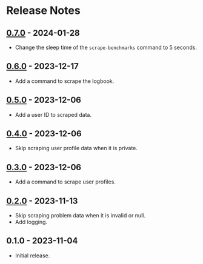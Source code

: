 # Release Notes

## [0.7.0](https://github.com/ngmy/moonboard-web-search/compare/0.6.0...0.7.0) - 2024-01-28

- Change the sleep time of the `scrape-benchmarks` command to 5 seconds.

## [0.6.0](https://github.com/ngmy/moonboard-web-search/compare/0.5.0...0.6.0) - 2023-12-17

- Add a command to scrape the logbook.

## [0.5.0](https://github.com/ngmy/moonboard-web-search/compare/0.4.0...0.5.0) - 2023-12-06

- Add a user ID to scraped data.

## [0.4.0](https://github.com/ngmy/moonboard-web-search/compare/0.3.0...0.4.0) - 2023-12-06

- Skip scraping user profile data when it is private.

## [0.3.0](https://github.com/ngmy/moonboard-web-search/compare/0.2.0...0.3.0) - 2023-12-06

- Add a command to scrape user profiles.

## [0.2.0](https://github.com/ngmy/moonboard-web-search/compare/0.1.0...0.2.0) - 2023-11-13

- Skip scraping problem data when it is invalid or null.
- Add logging.

## 0.1.0 - 2023-11-04

- Initial release.
